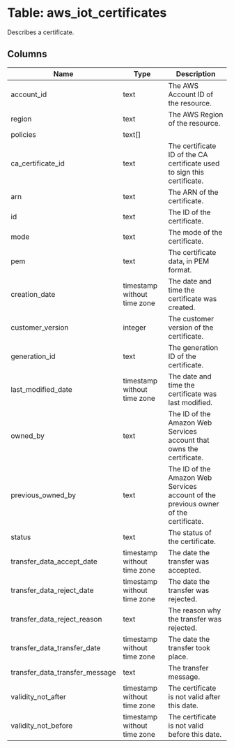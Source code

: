 
# Table: aws_iot_certificates
Describes a certificate.
## Columns
| Name        | Type           | Description  |
| ------------- | ------------- | -----  |
|account_id|text|The AWS Account ID of the resource.|
|region|text|The AWS Region of the resource.|
|policies|text[]||
|ca_certificate_id|text|The certificate ID of the CA certificate used to sign this certificate.|
|arn|text|The ARN of the certificate.|
|id|text|The ID of the certificate.|
|mode|text|The mode of the certificate.|
|pem|text|The certificate data, in PEM format.|
|creation_date|timestamp without time zone|The date and time the certificate was created.|
|customer_version|integer|The customer version of the certificate.|
|generation_id|text|The generation ID of the certificate.|
|last_modified_date|timestamp without time zone|The date and time the certificate was last modified.|
|owned_by|text|The ID of the Amazon Web Services account that owns the certificate.|
|previous_owned_by|text|The ID of the Amazon Web Services account of the previous owner of the certificate.|
|status|text|The status of the certificate.|
|transfer_data_accept_date|timestamp without time zone|The date the transfer was accepted.|
|transfer_data_reject_date|timestamp without time zone|The date the transfer was rejected.|
|transfer_data_reject_reason|text|The reason why the transfer was rejected.|
|transfer_data_transfer_date|timestamp without time zone|The date the transfer took place.|
|transfer_data_transfer_message|text|The transfer message.|
|validity_not_after|timestamp without time zone|The certificate is not valid after this date.|
|validity_not_before|timestamp without time zone|The certificate is not valid before this date.|
